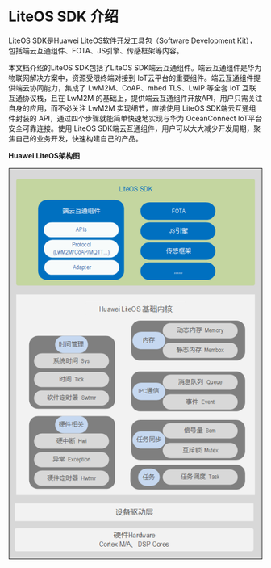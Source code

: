 # LiteOS SDK 介绍


LiteOS SDK是Huawei LiteOS软件开发工具包（Software Development Kit），包括端云互通组件、FOTA、JS引擎、传感框架等内容。

本文档介绍的LiteOS SDK包括了LiteOS SDK端云互通组件。端云互通组件是华为物联网解决方案中，资源受限终端对接到 IoT云平台的重要组件。端云互通组件提供端云协同能力，集成了 LwM2M、CoAP、mbed TLS、LwIP 等全套 IoT 互联互通协议栈，且在 LwM2M 的基础上，提供端云互通组件开放API，用户只需关注自身的应用，而不必关注 LwM2M 实现细节，直接使用 LiteOS SDK端云互通组件封装的 API，通过四个步骤就能简单快速地实现与华为 OceanConnect IoT平台安全可靠连接。使用 LiteOS SDK端云互通组件，用户可以大大减少开发周期，聚焦自己的业务开发，快速构建自己的产品。


**Huawei LiteOS架构图**

![](./figures/liteos-architecture.png)